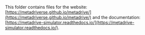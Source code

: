 This folder contains files for the website: [https://metadriverse.github.io/metadrive/](https://metadriverse.github.io/metadrive/) and the documentation: [https://metadrive-simulator.readthedocs.io/](https://metadrive-simulator.readthedocs.io/).